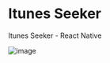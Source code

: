 # Itunes Seeker
Itunes Seeker - React Native

![image](https://user-images.githubusercontent.com/90463820/167316968-9346cadf-13e4-4836-aa33-3a04333c543d.png)
